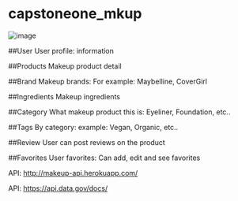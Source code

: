 # capstoneone_mkup

![image](https://user-images.githubusercontent.com/119833755/236383938-eaceaca8-0c87-4212-87e0-f78d454deb69.png)


##User
  User profile: information

##Products
  Makeup product detail

##Brand
  Makeup brands: For example: Maybelline, CoverGirl

##Ingredients
  Makeup ingredients

##Category
  What makeup product this is: Eyeliner, Foundation, etc..

##Tags
  By category: example: Vegan, Organic, etc..

##Review
  User can post reviews on the product

##Favorites
  User favorites: Can add, edit and see favorites



API: http://makeup-api.herokuapp.com/

API: https://api.data.gov/docs/

